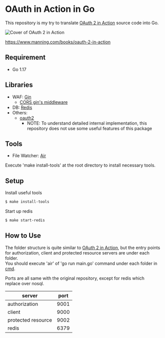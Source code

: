 # OAuth in Action in Go
This repository is my try to translate [OAuth 2 in Action](https://github.com/oauthinaction/oauth-in-action-code) source code into Go.

![Cover of OAuth 2 in Action](https://images.manning.com/255/340/resize/book/e/14336f9-6493-46dc-938c-11a34c9d20ac/Richer-OAuth2-HI.png)

https://www.manning.com/books/oauth-2-in-action

## Requirement
- Go 1.17

## Libraries
- WAF: [Gin](https://github.com/gin-gonic/gin)
  - [CORS gin's middleware](https://github.com/gin-contrib/cors)
- DB: [Redis](https://github.com/go-redis/redis)
- Others:
  - [oauth2](https://pkg.go.dev/golang.org/x/oauth2)
    - NOTE: To understand detailed internal implementation, this repository does not use some useful features of this package

## Tools
- File Watcher: [Air](https://github.com/cosmtrek/air)

Execute 'make install-tools' at the root directory to install necessary tools.  

## Setup
Install useful tools
```sh
$ make install-tools
```

Start up redis
```sh
$ make start-redis
```

## How to Use
The folder structure is quite similar to [OAuth 2 in Action](https://github.com/oauthinaction/oauth-in-action-code), but the entry points for authorization, client and protected resource servers are under each folder.  
You should execute 'air' of 'go run main.go' command under each folder in [cmd](https://github.com/ryokotmng/oauth-in-action-code-go/tree/main/cmd).  

Ports are all same with the original repository, except for redis which replace over nosql.

| server | port |  
| -- | -- |  
| authorization | 9001 |  
| client | 9000 |  
| protected resource | 9002 |  
| redis | 6379 |  
